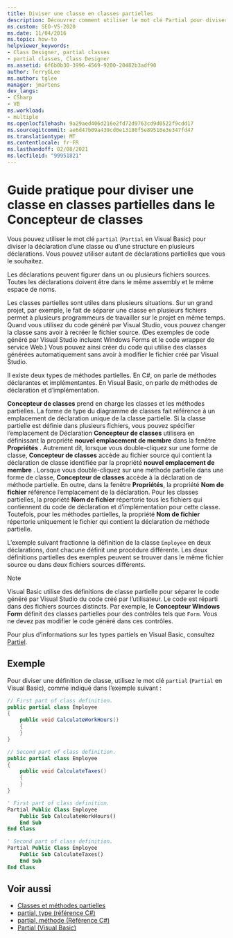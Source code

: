 ```yaml
---
title: Diviser une classe en classes partielles
description: Découvrez comment utiliser le mot clé Partial pour diviser la déclaration d’une classe ou d’une structure en plusieurs déclarations dans Concepteur de classes.
ms.custom: SEO-VS-2020
ms.date: 11/04/2016
ms.topic: how-to
helpviewer_keywords:
- Class Designer, partial classes
- partial classes, Class Designer
ms.assetid: 6f6b0b30-3996-4569-9200-20482b3adf90
author: TerryGLee
ms.author: tglee
manager: jmartens
dev_langs:
- CSharp
- VB
ms.workload:
- multiple
ms.openlocfilehash: 9a29aed406d216e2fd72d9763cd9d0522f9cdd17
ms.sourcegitcommit: ae6d47b09a439cd0e13180f5e89510e3e347fd47
ms.translationtype: MT
ms.contentlocale: fr-FR
ms.lasthandoff: 02/08/2021
ms.locfileid: "99951821"
---
```

# <a name="how-to-split-a-class-into-partial-classes-in-class-designer"></a>Guide pratique pour diviser une classe en classes partielles dans le Concepteur de classes

Vous pouvez utiliser le mot clé `partial` (`Partial` en Visual Basic) pour diviser la déclaration d’une classe ou d’une structure en plusieurs déclarations. Vous pouvez utiliser autant de déclarations partielles que vous le souhaitez.

Les déclarations peuvent figurer dans un ou plusieurs fichiers sources. Toutes les déclarations doivent être dans le même assembly et le même espace de noms.

Les classes partielles sont utiles dans plusieurs situations. Sur un grand projet, par exemple, le fait de séparer une classe en plusieurs fichiers permet à plusieurs programmeurs de travailler sur le projet en même temps. Quand vous utilisez du code généré par Visual Studio, vous pouvez changer la classe sans avoir à recréer le fichier source. (Des exemples de code généré par Visual Studio incluent Windows Forms et le code wrapper de service Web.) Vous pouvez ainsi créer du code qui utilise des classes générées automatiquement sans avoir à modifier le fichier créé par Visual Studio.

Il existe deux types de méthodes partielles. En C#, on parle de méthodes déclarantes et implémentantes. En Visual Basic, on parle de méthodes de déclaration et d’implémentation.

**Concepteur de classes** prend en charge les classes et les méthodes partielles. La forme de type du diagramme de classes fait référence à un emplacement de déclaration unique de la classe partielle. Si la classe partielle est définie dans plusieurs fichiers, vous pouvez spécifier l’emplacement de Déclaration **Concepteur de classes** utilisera en définissant la propriété **nouvel emplacement de membre** dans la fenêtre **Propriétés** . Autrement dit, lorsque vous double-cliquez sur une forme de classe, **Concepteur de classes** accède au fichier source qui contient la déclaration de classe identifiée par la propriété **nouvel emplacement de membre** . Lorsque vous double-cliquez sur une méthode partielle dans une forme de classe, **Concepteur de classes** accède à la déclaration de méthode partielle. En outre, dans la fenêtre **Propriétés**, la propriété **Nom de fichier** référence l’emplacement de la déclaration. Pour les classes partielles, la propriété **Nom de fichier** répertorie tous les fichiers qui contiennent du code de déclaration et d’implémentation pour cette classe. Toutefois, pour les méthodes partielles, la propriété **Nom de fichier** répertorie uniquement le fichier qui contient la déclaration de méthode partielle.

L’exemple suivant fractionne la définition de la classe `Employee` en deux déclarations, dont chacune définit une procédure différente. Les deux définitions partielles des exemples peuvent se trouver dans le même fichier source ou dans deux fichiers sources différents.

> [!NOTE]
> Visual Basic utilise des définitions de classe partielle pour séparer le code généré par Visual Studio du code créé par l’utilisateur. Le code est réparti dans des fichiers sources distincts. Par exemple, le **Concepteur Windows Form** définit des classes partielles pour des contrôles tels que `Form`. Vous ne devez pas modifier le code généré dans ces contrôles.

Pour plus d’informations sur les types partiels en Visual Basic, consultez [Partiel](/dotnet/visual-basic/language-reference/modifiers/partial).

## <a name="example"></a>Exemple

Pour diviser une définition de classe, utilisez le mot clé `partial` (`Partial` en Visual Basic), comme indiqué dans l’exemple suivant :

```csharp
// First part of class definition.
public partial class Employee
{
    public void CalculateWorkHours()
    {
    }
}

// Second part of class definition.
public partial class Employee
{
    public void CalculateTaxes()
    {
    }
}
```

```vb
' First part of class definition.
Partial Public Class Employee
    Public Sub CalculateWorkHours()
    End Sub
End Class

' Second part of class definition.
Partial Public Class Employee
    Public Sub CalculateTaxes()
    End Sub
End Class
```

## <a name="see-also"></a>Voir aussi

- [Classes et méthodes partielles](/dotnet/csharp/programming-guide/classes-and-structs/partial-classes-and-methods)
- [partial, type (référence C#)](/dotnet/csharp/language-reference/keywords/partial-type)
- [partial, méthode (Référence C#)](/dotnet/csharp/language-reference/keywords/partial-method)
- [Partial (Visual Basic)](/dotnet/visual-basic/language-reference/modifiers/partial)

